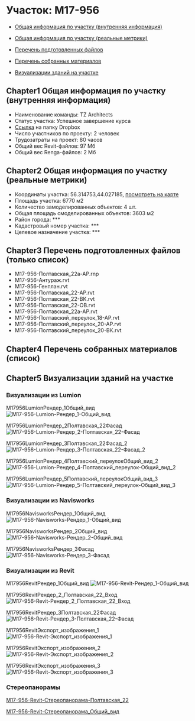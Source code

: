 # Участок: M17-956

* [Общая информация по участку (внутренняя информация)](#Chapter1)

* [Общая информация по участку (реальные метрики)](#Chapter2)

* [Перечень подготовленных файлов](#Chapter3)

* [Перечень собранных материалов](#Chapter4)

* [Визуализации зданий на участке](#Chapter5)

## <a id="test">Chapter1</a> Общая информация по участку (внутренняя информация)
+ Наименование команды: TZ Architects
+ Статус участка: Успешное завершение курса
+ [Ссылка](https://www.dropbox.com/sh/wvvgv1nw1iqred9/AADgIpu2TIMs0o6HNElTD0ava/M17_956?dl=0) на папку Dropbox
+ Число участников по проекту: 2 человек
+ Трудозатраты на проект: 80 часов
+ Общий вес Revit-файлов: 97 Мб
+ Общий вес Renga-файлов: 2 Мб
## <a id="test">Chapter2</a> Общая информация по участку (реальные метрики)
+ Координаты участка: 56.314753,44.027185, [посмотреть на карте](https://yandex.ru/maps/47/nizhny-novgorod/?ll=56.314753%2C44.027185&z=19)
+ Площадь участка: 6770 м2
+ Количество замоделированных объектов: 4 шт.
+ Общая площадь смоделированных объектов: 3603 м2
+ Район города: *** 
+ Кадастровый номер участка: *** 
+ Целевое назначение участка: *** 
## <a id="test">Chapter3</a> Перечень подготовленных файлов (только список)
+ M17-956-Полтавская_22а-АР.rnp
+ М17-956-Антураж.rvt
+ М17-956-Генплан.rvt
+ М17-956-Полтавская_22-АР.rvt
+ М17-956-Полтавская_22-ВК.rvt
+ М17-956-Полтавская_22-ОВ.rvt
+ М17-956-Полтавская_22а-АР.rvt
+ М17-956-Полтавский_переулок_18-АР.rvt
+ М17-956-Полтавский_переулок_20-АР.rvt
+ М17-956-Полтавский_переулок_20-ВК.rvt
## <a id="test">Chapter4</a> Перечень собранных материалов (список)
## <a id="test">Chapter5</a> Визуализации зданий на участке
### Визуализации из Lumion
M17956LumionРендер_1Общий_вид
![M17-956-Lumion-Рендер_1-Общий_вид](/Images/M17_956/M17-956-Lumion-Рендер_1-Общий_вид_Compressed.jpg)

M17956LumionРендер_2Полтавская_22Фасад
![M17-956-Lumion-Рендер_2-Полтавская_22-Фасад](/Images/M17_956/M17-956-Lumion-Рендер_2-Полтавская_22-Фасад_Compressed.jpg)

M17956LumionРендер_3Полтавская_22Фасад_2
![M17-956-Lumion-Рендер_3-Полтавская_22-Фасад_2](/Images/M17_956/M17-956-Lumion-Рендер_3-Полтавская_22-Фасад_2_Compressed.jpg)

M17956LumionРендер_4Полтавский_переулокОбщий_вид_2
![M17-956-Lumion-Рендер_4-Полтавский_переулок-Общий_вид_2](/Images/M17_956/M17-956-Lumion-Рендер_4-Полтавский_переулок-Общий_вид_2_Compressed.jpg)

M17956LumionРендер_5Полтавский_переулокОбщий_вид_3
![M17-956-Lumion-Рендер_5-Полтавский_переулок-Общий_вид_3](/Images/M17_956/M17-956-Lumion-Рендер_5-Полтавский_переулок-Общий_вид_3_Compressed.jpg)

### Визуализации из Navisworks
M17956NavisworksРендер_1Общий_вид
![M17-956-Navisworks-Рендер_1-Общий_вид](/Images/M17_956/M17-956-Navisworks-Рендер_1-Общий_вид_Compressed.jpg)

M17956NavisworksРендер_2Общий_вид
![M17-956-Navisworks-Рендер_2-Общий_вид](/Images/M17_956/M17-956-Navisworks-Рендер_2-Общий_вид_Compressed.jpg)

M17956NavisworksРендер_3Фасад
![M17-956-Navisworks-Рендер_3-Фасад](/Images/M17_956/M17-956-Navisworks-Рендер_3-Фасад_Compressed.jpg)

### Визуализации из Revit
М17956RevitРендер_1Общий_вид
![М17-956-Revit-Рендер_1-Общий_вид](/Images/M17_956/М17-956-Revit-Рендер_1-Общий_вид_Compressed.jpg)

М17956RevitРендер_2_Полтавская_22_Вход
![М17-956-Revit-Рендер_2_Полтавская_22_Вход](/Images/M17_956/М17-956-Revit-Рендер_2_Полтавская_22_Вход_Compressed.jpg)

М17956RevitРендер_3Полтавская_22Фасад
![М17-956-Revit-Рендер_3-Полтавская_22-Фасад](/Images/M17_956/М17-956-Revit-Рендер_3-Полтавская_22-Фасад_Compressed.jpg)

М17956RevitЭкспорт_изображения_1
![М17-956-Revit-Экспорт_изображения_1](/Images/M17_956/М17-956-Revit-Экспорт_изображения_1_Compressed.jpg)

М17956RevitЭкспорт_изображения_2
![М17-956-Revit-Экспорт_изображения_2](/Images/M17_956/М17-956-Revit-Экспорт_изображения_2_Compressed.jpg)

М17956RevitЭкспорт_изображения_3
![М17-956-Revit-Экспорт_изображения_3](/Images/M17_956/М17-956-Revit-Экспорт_изображения_3_Compressed.jpg)

### Стереопанорамы
[M17-956-Revit-Стереопанорама-Полтавская_22](https://pano.autodesk.com/pano.html?url=jpgs/42c25322-0ca6-4bb6-a96c-16d65d76d7a2&version=2)

[M17-956-Revit-Стереопанорама_Общий_вид](https://pano.autodesk.com/pano.html?url=jpgs/0c836d7a-bcea-43f9-b418-7561f00171be&version=2)

